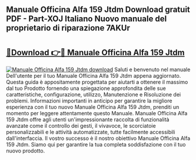 ## Manuale Officina Alfa 159 Jtdm Download gratuit PDF - Part-XOJ Italiano Nuovo manuale del proprietario di riparazione 7AKUr

# <h2><a href="http://dfbr8xk.blite.top/?on=Manuale+Officina+Alfa+159+Jtdm">🔗Download 👉🔴 Manuale Officina Alfa 159 Jtdm</a></h2>

[![Manuale Officina Alfa 159 Jtdm download](https://i.imgur.com/lujVjoI.png)](http://dfbr8xk.blite.top/?on=Manuale+Officina+Alfa+159+Jtdm)
Saluti e benvenuto nel manuale Dell'utente per il tuo Manuale Officina Alfa 159 Jtdm appena aggiornato. Questa guida è appositamente progettata per aiutarti a ottenere il massimo dal tuo Prodotto fornendo una spiegazione approfondita delle sue caratteristiche, configurazione, utilizzo, Manutenzione e Risoluzione dei problemi. Informazioni importanti in anticipo per garantire la migliore esperienza con il tuo nuovo Manuale Officina Alfa 159 Jtdm, prenditi un momento per leggere attentamente questo Manuale. Manuale Officina Alfa 159 Jtdm offre agli utenti un'impressionante raccolta di funzionalità avanzate come il controllo dei gesti, il vivavoce, le scorciatoie personalizzabili e le attività automatizzate, tutte facilmente accessibili dall'interfaccia. Il vostro successo è il nostro obiettivo Manuale Officina Alfa 159 Jtdm. Siamo qui per garantire la tua completa soddisfazione con il tuo nuovo prodotto.
